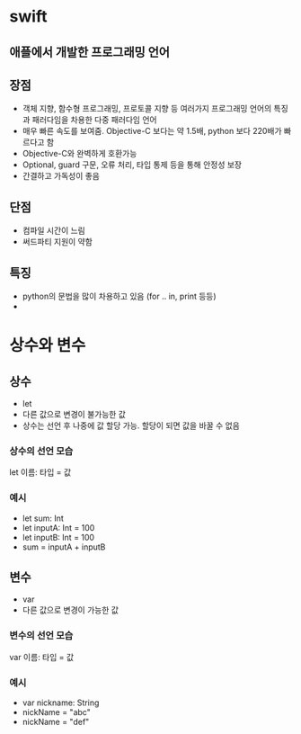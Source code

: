 # swift
## 애플에서 개발한 프로그래밍 언어

## 장점
- 객체 지향, 함수형 프로그래밍, 프로토콜 지향 등 여러가지 프로그래밍 언어의 특징과 패러다임을 차용한 다중 패러다임 언어
- 매우 빠른 속도를 보여줌. Objective-C 보다는 약 1.5배, python 보다 220배가 빠르다고 함
- Objective-C와 완벽하게 호환가능
- Optional, guard 구문, 오류 처리, 타입 통제 등을 통해 안정성 보장
- 간결하고 가독성이 좋음

## 단점
- 컴파일 시간이 느림
- 써드파티 지원이 약함

## 특징
- python의 문법을 많이 차용하고 있음 (for .. in, print 등등)
- 

# 상수와 변수
## 상수
- let
- 다른 값으로 변경이 불가능한 값 
- 상수는 선언 후 나중에 값 할당 가능. 할당이 되면 값을 바꿀 수 없음

### 상수의 선언 모습
let 이름: 타입 = 값

### 예시
- let sum: Int
- let inputA: Int = 100
- let inputB: Int = 100
- sum = inputA + inputB


## 변수
- var
- 다른 값으로 변경이 가능한 값
### 변수의 선언 모습
var 이름: 타입 = 값

### 예시
- var nickname: String
- nickName = "abc"
- nickName = "def" 
